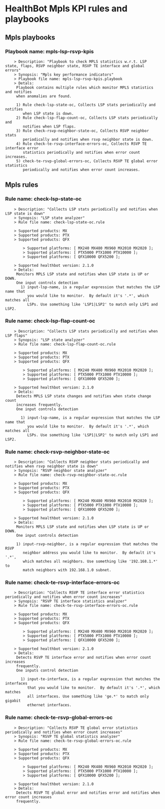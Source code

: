 # HealthBot Mpls KPI rules and playbooks

## Mpls playbooks
### Playbook name: mpls-lsp-rsvp-kpis 
		> Description: "Playbook to check MPLS statistics w.r.t. LSP state, flaps, RSVP neighbor state, RSVP TE interface and global errors"
		> Synopsis: "Mpls key performance indicators"
		> Playbook file name: mpls-lsp-rsvp-kpis.playbook
		> Detals:
		 Playbook contains multiple rules which monitor MPLS statistics and notifies
		 when anomalies are found.
		
		 1) Rule check-lsp-state-oc, Collects LSP stats periodically and notifies
		    when LSP state is down.
		 2) Rule check-lsp-flap-count-oc, Collects LSP stats periodically and
		    notifies when LSP flaps.
		 3) Rule check-rsvp-neighbor-state-oc, Collects RSVP neighbor stats
		    periodically and notifies when rsvp neighbor state is down.
		 4) Rule check-te-rsvp-interface-errors-oc, Collects RSVP TE interface error
		    statistics periodically and notifies when error count increases.
		 5) check-te-rsvp-global-errors-oc, Collects RSVP TE global error statistics
		    periodically and notifies when error count increases.

## Mpls rules

### Rule name: check-lsp-state-oc 
		> Description: "Collects LSP stats periodically and notifies when LSP state is down"
		> Synopsis: "LSP state analyzer"
		> Rule file name: check-lsp-state-oc.rule

		> Supported products: MX 
		> Supported products: PTX 
		> Supported products: QFX 

			> Supported platforms: [ MX240 MX480 MX960 MX2010 MX2020 ];
			> Supported platforms: [ PTX5000 PTX1000 PTX10000 ];
			> Supported platforms: [ QFX10000 QFX5200 ];

		> Supported healthbot version: 2.1.0
		> Detals:
		 Monitors MPLS LSP state and notifies when LSP state is UP or DOWN.
		 One input controls detection
		   1) input-lsp-name, is a regular expression that matches the LSP name that
		      you would like to monitor.  By default it's '.*', which matches all
		      LSPs. Use something like 'LSP1|LSP2' to match only LSP1 and LSP2.
### Rule name: check-lsp-flap-count-oc 
		> Description: "Collects LSP stats periodically and notifies when LSP flaps"
		> Synopsis: "LSP state analyzer"
		> Rule file name: check-lsp-flap-count-oc.rule

		> Supported products: MX 
		> Supported products: PTX 
		> Supported products: QFX 

			> Supported platforms: [ MX240 MX480 MX960 MX2010 MX2020 ];
			> Supported platforms: [ PTX5000 PTX1000 PTX10000 ];
			> Supported platforms: [ QFX10000 QFX5200 ];

		> Supported healthbot version: 2.1.0
		> Detals:
		 Detects MPLS LSP state changes and notifies when state change count
		 increases frequently.
		 One input controls detection
		
		   1) input-lsp-name, is a regular expression that matches the LSP name that
		      you would like to monitor.  By default it's '.*', which matches all
		      LSPs. Use something like 'LSP1|LSP2' to match only LSP1 and LSP2.
### Rule name: check-rsvp-neighbor-state-oc 
		> Description: "Collects RSVP neighbor stats periodically and notifies when rsvp neighbor state is down"
		> Synopsis: "RSVP neighbor state analyzer"
		> Rule file name: check-rsvp-neighbor-state-oc.rule

		> Supported products: MX 
		> Supported products: PTX 
		> Supported products: QFX 

			> Supported platforms: [ MX240 MX480 MX960 MX2010 MX2020 ];
			> Supported platforms: [ PTX5000 PTX1000 PTX10000 ];
			> Supported platforms: [ QFX10000 QFX5200 ];

		> Supported healthbot version: 2.1.0
		> Detals:
		 Monitors MPLS LSP state and notifies when LSP state is UP or DOWN.
		 One input controls detection
		
		 1) input-rsvp-neighbor, is a regular expression that matches the RSVP
		    neighbor address you would like to monitor.  By default it's '.*',
		    which matches all neighbors. Use something like '192.168.1.*' to
		    match neighbors with 192.168.1.0 subnet.
### Rule name: check-te-rsvp-interface-errors-oc 
		> Description: "Collects RSVP TE interface error statistics periodically and notifies when error count increases"
		> Synopsis: "RSVP TE interface statistics analyzer"
		> Rule file name: check-te-rsvp-interface-errors-oc.rule

		> Supported products: MX 
		> Supported products: PTX 
		> Supported products: QFX 

			> Supported platforms: [ MX240 MX480 MX960 MX2010 MX2020 ];
			> Supported platforms: [ PTX5000 PTX1000 PTX10000 ];
			> Supported platforms: [ QFX10000 QFX5200 ];

		> Supported healthbot version: 2.1.0
		> Detals:
		 Detects RSVP TE interface error and notifies when error count increases
		 frequently.
		 One inputs control detection
		
		   1) input-te-interface, is a regular expression that matches the interfaces
		      that you would like to monitor.  By default it's '.*', which matches
		      all interfaces. Use something like 'ge.*' to match only gigabit
		      ethernet interfaces.
### Rule name: check-te-rsvp-global-errors-oc 
		> Description: "Collects RSVP TE global error statistics periodically and notifies when error count increases"
		> Synopsis: "RSVP TE global statistics analyzer"
		> Rule file name: check-te-rsvp-global-errors-oc.rule

		> Supported products: MX 
		> Supported products: PTX 
		> Supported products: QFX 

			> Supported platforms: [ MX240 MX480 MX960 MX2010 MX2020 ];
			> Supported platforms: [ PTX5000 PTX1000 PTX10000 ];
			> Supported platforms: [ QFX10000 QFX5200 ];

		> Supported healthbot version: 2.1.0
		> Detals:
		 Detects RSVP TE global error and notifies error and notifies when error count increases
		 frequently.
